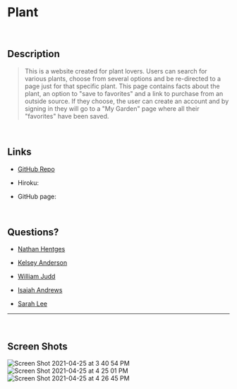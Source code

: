 # **Plant**

<p>&nbsp;</p>

## Description
> This is a website created for plant lovers.  Users can search for various plants, choose from several options and be re-directed to a page just for that specific plant. This page contains facts about the plant, an option to "save to favorites" and a link to purchase from an outside source. If they choose, the user can create an account and by signing in they will go to a "My Garden" page where all their "favorites" have been saved. 

<p>&nbsp;</p>

## Links


- [GitHub Repo](https://github.com/kelseysanderson/project_two)

- Hiroku:

- GitHub page:

<p>&nbsp;</p>

## Questions?


+ [Nathan Hentges](github.com/NathanHentges)

+ [Kelsey Anderson](github.com/kelseysanderson)

+ [William Judd](github.com/stack-gunnar)

+ [Isaiah Andrews](github.com/IAndrew2)

+ [Sarah Lee](github.com/slee)


---
<p>&nbsp;</p>

## Screen Shots

![Screen Shot 2021-04-25 at 3 40 54 PM](https://user-images.githubusercontent.com/79335372/116010246-6aa09480-a5e3-11eb-8d66-123affa3d07c.png)
![Screen Shot 2021-04-25 at 4 25 01 PM](https://user-images.githubusercontent.com/79335372/116010245-68d6d100-a5e3-11eb-936c-b11fee7232ae.png)
![Screen Shot 2021-04-25 at 4 26 45 PM](https://user-images.githubusercontent.com/79335372/116010244-670d0d80-a5e3-11eb-8941-4552c9bc4e42.png)
